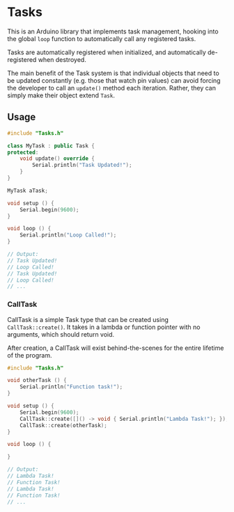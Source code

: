 # Tasks

This is an Arduino library that implements task management,
hooking into the global `loop` function to automatically call
any registered tasks.

Tasks are automatically registered when initialized, and
automatically de-registered when destroyed.

The main benefit of the Task system is that individual objects
that need to be updated constantly (e.g. those that watch pin values)
can avoid forcing the developer to call an `update()` method each iteration.
Rather, they can simply make their object extend `Task`.

## Usage

```cpp
#include "Tasks.h"

class MyTask : public Task {
protected:
    void update() override {
        Serial.println("Task Updated!");
    }
}

MyTask aTask;

void setup () {
    Serial.begin(9600);
}

void loop () {
    Serial.println("Loop Called!");
}

// Output:
// Task Updated!
// Loop Called!
// Task Updated!
// Loop Called!
// ...
```

### CallTask

CallTask is a simple Task type that can be created using
`CallTask::create()`. It takes in a lambda or function pointer
with no arguments, which should return void.

After creation, a CallTask will exist behind-the-scenes for
the entire lifetime of the program.

```cpp
#include "Tasks.h"

void otherTask () {
    Serial.println("Function task!");
}

void setup () {
    Serial.begin(9600);
    CallTask::create([]() -> void { Serial.println("Lambda Task!"); });
    CallTask::create(otherTask);
}

void loop () {

}

// Output:
// Lambda Task!
// Function Task!
// Lambda Task!
// Function Task!
// ...
```